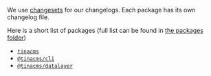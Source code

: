 We use [changesets]() for our changelogs. Each package has its own changelog file.

Here is a short list of packages (full list can be found in [the packages folder](/packages/))

- [`tinacms`](/packages/tinacms/CHANGELOG.md)
- [`@tinacms/cli`](/packages/@tinacms/cli/CHANGELOG.md)
- [`@tinacms/datalayer`](/packages/@tinacms/datalayer/CHANGELOG.md)
